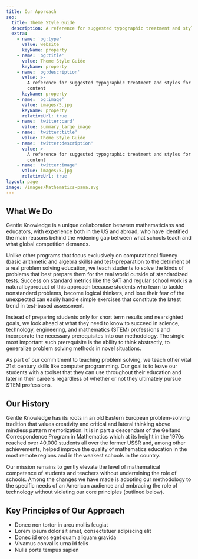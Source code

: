 ```yaml
---
title: Our Approach
seo:
  title: Theme Style Guide
  description: A reference for suggested typographic treatment and styles for your content
  extra:
    - name: 'og:type'
      value: website
      keyName: property
    - name: 'og:title'
      value: Theme Style Guide
      keyName: property
    - name: 'og:description'
      value: >-
        A reference for suggested typographic treatment and styles for your
        content
      keyName: property
    - name: 'og:image'
      value: images/5.jpg
      keyName: property
      relativeUrl: true
    - name: 'twitter:card'
      value: summary_large_image
    - name: 'twitter:title'
      value: Theme Style Guide
    - name: 'twitter:description'
      value: >-
        A reference for suggested typographic treatment and styles for your
        content
    - name: 'twitter:image'
      value: images/5.jpg
      relativeUrl: true
layout: page
image: /images/Mathematics-pana.svg
---
```

## What We Do

Gentle Knowledge is a unique collaboration between mathematicians and educators, with experience both in the US and abroad, who have identified the main reasons behind the widening gap between what schools teach and what global competition demands.

Unlike other programs that focus exclusively on computational fluency (basic arithmetic and algebra skills) and test-preparation to the detriment of a real problem solving education, we teach students to solve the kinds of problems that best prepare them for the real world outside of standardized tests. Success on standard metrics like the SAT and regular school work is a natural byproduct of this approach because students who learn to tackle nonstandard problems, become logical thinkers, and lose their fear of the unexpected can easily handle simple exercises that constitute the latest trend in test-based assessment.

Instead of preparing students only for short term results and nearsighted goals, we look ahead at what they need to know to succeed in science, technology, engineering, and mathematics (STEM) professions and incorporate the necessary prerequisites into our methodology. The single most important such prerequisite is the ability to think abstractly, to generalize problem solving methods in novel situations.

As part of our commitment to teaching problem solving, we teach other vital 21st century skills like computer programming. Our goal is to leave our students with a toolset that they can use throughout their education and later in their careers regardless of whether or not they ultimately pursue STEM professions.

## Our History

Gentle Knowledge has its roots in an old Eastern European problem-solving tradition that values creativity and critical and lateral thinking above mindless pattern memorization. It is in part a descendant of the Gelfand Correspondence Program in Mathematics which at its height in the 1970s reached over 40,000 students all over the former USSR and, among other achievements, helped improve the quality of mathematics education in the most remote regions and in the weakest schools in the country.

Our mission remains to gently elevate the level of mathematical competence of students and teachers without undermining the role of schools. Among the changes we have made is adopting our methodology to the specific needs of an American audience and embracing the role of technology without violating our core principles (outlined below).

## Key Principles of Our Approach

*   Donec non tortor in arcu mollis feugiat
*   Lorem ipsum dolor sit amet, consectetuer adipiscing elit
*   Donec id eros eget quam aliquam gravida
*   Vivamus convallis urna id felis
*   Nulla porta tempus sapien

